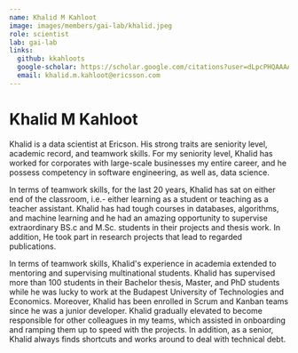 ```yaml
---
name: Khalid M Kahloot
image: images/members/gai-lab/khalid.jpeg
role: scientist
lab: gai-lab
links:
  github: kkahloots
  google-scholar: https://scholar.google.com/citations?user=dLpcPHQAAAAJ&hl=en
  email: khalid.m.kahloot@ericsson.com
---
```


# Khalid M Kahloot

Khalid is a data scientist at Ericson. His strong traits are seniority level, academic record, and teamwork skills. For my seniority level, Khalid has worked for corporates with large-scale businesses my entire career, and he possess competency in software engineering, as well as, data science.

In terms of teamwork skills, for the last 20 years, Khalid has sat on either end of the classroom, i.e.- either learning as a student or teaching as a teacher assistant. Khalid has had tough courses in databases, algorithms, and machine learning and he had an amazing opportunity to supervise extraordinary BS.c and M.Sc. students in their projects and thesis work. In addition, He took part in research projects that lead to regarded publications.

In terms of teamwork skills, Khalid's experience in academia extended to mentoring and supervising multinational students. Khalid has supervised more than 100 students in their Bachelor thesis, Master, and PhD students while he was lucky to work at the Budapest University of Technologies and Economics. Moreover, Khalid has been enrolled in Scrum and Kanban teams since he was a junior developer. Khalid gradually elevated to become responsible for other colleagues in my teams, which assisted in onboarding and ramping them up to speed with the projects. In addition, as a senior, Khalid always finds shortcuts and works around to deal with technical debt.
